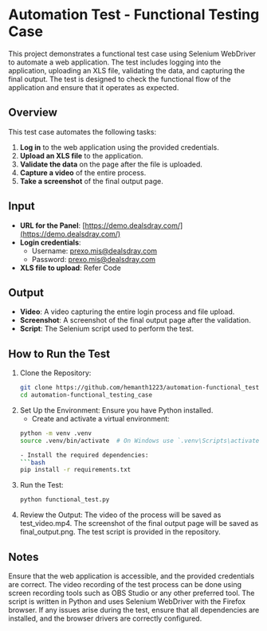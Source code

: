# Automation Test - Functional Testing Case

This project demonstrates a functional test case using Selenium WebDriver to automate a web application. The test includes logging into the application, uploading an XLS file, validating the data, and capturing the final output. The test is designed to check the functional flow of the application and ensure that it operates as expected.

## Overview

This test case automates the following tasks:

1. **Log in** to the web application using the provided credentials.
2. **Upload an XLS file** to the application.
3. **Validate the data** on the page after the file is uploaded.
4. **Capture a video** of the entire process.
5. **Take a screenshot** of the final output page.

## Input

- **URL for the Panel**: [https://demo.dealsdray.com/](https://demo.dealsdray.com/)
- **Login credentials**:
  - Username: [prexo.mis@dealsdray.com](mailto:prexo.mis@dealsdray.com)
  - Password: [prexo.mis@dealsdray.com](mailto:prexo.mis@dealsdray.com)
- **XLS file to upload**: Refer Code

## Output

- **Video**: A video capturing the entire login process and file upload.
- **Screenshot**: A screenshot of the final output page after the validation.
- **Script**: The Selenium script used to perform the test.

## How to Run the Test

1. Clone the Repository:
   ```bash
   git clone https://github.com/hemanth1223/automation-functional_testing_case.git
   cd automation-functional_testing_case
   
2. Set Up the Environment:
   Ensure you have Python installed.
   - Create and activate a virtual environment:
    ```bash
    python -m venv .venv
    source .venv/bin/activate  # On Windows use `.venv\Scripts\activate`

   - Install the required dependencies:
    ```bash
    pip install -r requirements.txt
    
3. Run the Test:
   ```bash
   python functional_test.py

4. Review the Output:
   The video of the process will be saved as test_video.mp4.
   The screenshot of the final output page will be saved as final_output.png.
   The test script is provided in the repository.

## Notes
Ensure that the web application is accessible, and the provided credentials are correct.
The video recording of the test process can be done using screen recording tools such as OBS Studio or any other preferred tool.
The script is written in Python and uses Selenium WebDriver with the Firefox browser.
If any issues arise during the test, ensure that all dependencies are installed, and the browser drivers are correctly configured.

    
